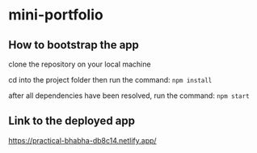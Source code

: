 # mini-portfolio

## How to bootstrap the app

clone the repository on your local machine

cd into the project folder then run the command: `npm install`

after all dependencies have been resolved, run the command: `npm start`


## Link to the deployed app
https://practical-bhabha-db8c14.netlify.app/

